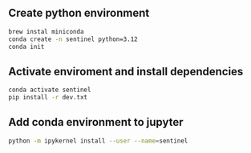 ## Create python environment

```sh
brew instal miniconda
conda create -n sentinel python=3.12
conda init
```

## Activate enviroment and install dependencies

```sh
conda activate sentinel
pip install -r dev.txt
```

## Add conda environment to jupyter

```sh
python -m ipykernel install --user --name=sentinel
```

